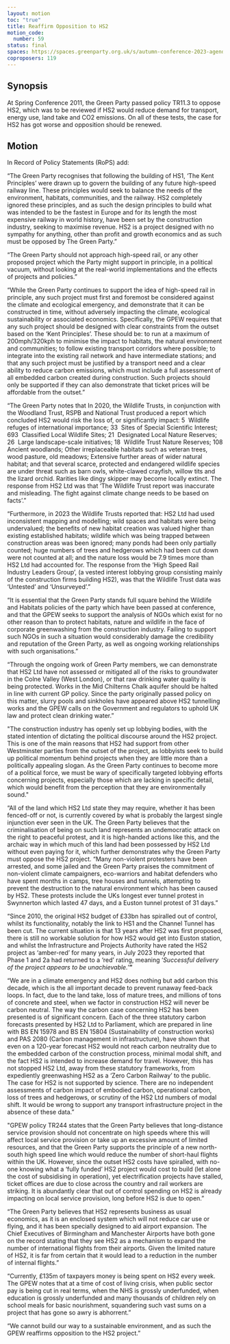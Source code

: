 ```yaml
---
layout: motion
toc: "true"
title: Reaffirm Opposition to HS2
motion_code:
  number: 59
status: final
spaces: https://spaces.greenparty.org.uk/s/autumn-conference-2023-agenda-forum/post/post/view?id=11193
coproposers: 119
---
```

## Synopsis

At Spring Conference 2011, the Green Party passed policy TR11.3 to oppose HS2, which was to be reviewed if HS2 would reduce demand for transport, energy use, land take and CO2 emissions. On all of these tests, the case for HS2 has got worse and opposition should be renewed.

## M﻿otion

In Record of Policy Statements (RoPS) add:

“The Green Party recognises that following the building of HS1, ‘The Kent Principles’ were drawn up to govern the building of any future high-speed railway line. These principles would seek to balance the needs of the environment, habitats, communities, and the railway. HS2 completely ignored these principles, and as such the design principles to build what was intended to be the fastest in Europe and for its length the most expensive railway in world history, have been set by the construction industry, seeking to maximise revenue. HS2 is a project designed with no sympathy for anything, other than profit and growth economics and as such must be opposed by The Green Party.”

“The Green Party should not approach high-speed rail, or any other proposed project which the Party might support in principle, in a political vacuum, without looking at the real-world implementations and the effects of projects and policies.”

“While the Green Party continues to support the idea of high-speed rail in principle, any such project must first and foremost be considered against the climate and ecological emergency, and demonstrate that it can be constructed in time, without adversely impacting the climate, ecological sustainability or associated economics. Specifically, the GPEW requires that any such project should be designed with clear constraints from the outset based on the ‘Kent Principles’. These should be: to run at a maximum of 200mph/320kph to minimise the impact to habitats, the natural environment and communities; to follow existing transport corridors where possible; to integrate into the existing rail network and have intermediate stations; and that any such project must be justified by a transport need and a clear ability to reduce carbon emissions, which must include a full assessment of all embedded carbon created during construction. Such projects should only be supported if they can also demonstrate that ticket prices will be affordable from the outset.”

“The Green Party notes that In 2020, the Wildlife Trusts, in conjunction with the Woodland Trust, RSPB and National Trust produced a report which concluded HS2 would risk the loss of, or significantly impact: 5  Wildlife refuges of international importance; 33  Sites of Special Scientific Interest; 693  Classified Local Wildlife Sites; 21  Designated Local Nature Reserves; 26  Large landscape-scale initiatives; 18  Wildlife Trust Nature Reserves; 108 Ancient woodlands; Other irreplaceable habitats such as veteran trees, wood pasture, old meadows; Extensive further areas of wider natural habitat; and that several scarce, protected and endangered wildlife species are under threat such as barn owls, white-clawed crayfish, willow tits and the lizard orchid. Rarities like dingy skipper may become locally extinct. The response from HS2 Ltd was that ‘The Wildlife Trust report was inaccurate and misleading. The fight against climate change needs to be based on facts’.”

“Furthermore, in 2023 the Wildlife Trusts reported that: HS2 Ltd had used inconsistent mapping and modelling; wild spaces and habitats were being undervalued; the benefits of new habitat creation was valued higher than existing established habitats; wildlife which was being trapped between construction areas was been ignored; many ponds had been only partially counted; huge numbers of trees and hedgerows which had been cut down were not counted at all; and the nature loss would be 7.9 times more than HS2 Ltd had accounted for. The response from the ‘High Speed Rail Industry Leaders Group’, (a vested interest lobbying group consisting mainly of the construction firms building HS2), was that the Wildlife Trust data was ‘Untested’ and ‘Unsurveyed’.”

“It is essential that the Green Party stands full square behind the Wildlife and Habitats policies of the party which have been passed at conference, and that the GPEW seeks to support the analysis of NGOs which exist for no other reason than to protect habitats, nature and wildlife in the face of corporate greenwashing from the construction industry. Failing to support such NGOs in such a situation would considerably damage the credibility and reputation of the Green Party, as well as ongoing working relationships with such organisations.”

“Through the ongoing work of Green Party members, we can demonstrate that HS2 Ltd have not assessed or mitigated all of the risks to groundwater in the Colne Valley (West London), or that raw drinking water quality is being protected. Works in the Mid Chilterns Chalk aquifer should be halted in line with current GP policy. Since the party originally passed policy on this matter, slurry pools and sinkholes have appeared above HS2 tunnelling works and the GPEW calls on the Government and regulators to uphold UK law and protect clean drinking water.”

"The construction industry has openly set up lobbying bodies, with the stated intention of dictating the political discourse around the HS2 project. This is one of the main reasons that HS2 had support from other Westminster parties from the outset of the project, as lobbyists seek to build up political momentum behind projects when they are little more than a politically appealing slogan. As the Green Party continues to become more of a political force, we must be wary of specifically targeted lobbying efforts concerning projects, especially those which are lacking in specific detail, which would benefit from the perception that they are environmentally sound."

“All of the land which HS2 Ltd state they may require, whether it has been fenced-off or not, is currently covered by what is probably the largest single injunction ever seen in the UK. The Green Party believes that the criminalisation of being on such land represents an undemocratic attack on the right to peaceful protest, and it is high-handed actions like this, and the archaic way in which much of this land had been possessed by HS2 Ltd without even paying for it, which further demonstrates why the Green Party must oppose the HS2 project. “Many non-violent protesters have been arrested, and some jailed and the Green Party praises the commitment of non-violent climate campaigners, eco-warriors and habitat defenders who have spent months in camps, tree houses and tunnels, attempting to prevent the destruction to the natural environment which has been caused by HS2. These protests include the UKs longest ever tunnel protest in Swynnerton which lasted 47 days, and a Euston tunnel protest of 31 days.”

“Since 2010, the original HS2 budget of £33bn has spiralled out of control, whilst its functionality, notably the link to HS1 and the Channel Tunnel has been cut. The current situation is that 13 years after HS2 was first proposed, there is still no workable solution for how HS2 would get into Euston station, and whilst the Infrastructure and Projects Authority have rated the HS2 project as ‘amber-red’ for many years, in July 2023 they reported that Phase 1 and 2a had returned to a ‘red’ rating, meaning ‘*Successful delivery of the project appears to be unachievable.*’**”**

“We are in a climate emergency and HS2 does nothing but add carbon this decade, which is the all important decade to prevent runaway feed-back loops. In fact, due to the land take, loss of mature trees, and millions of tons of concrete and steel, when we factor in construction HS2 will never be carbon neutral. The way the carbon case concerning HS2 has been presented is of significant concern. Each of the three statutory carbon forecasts presented by HS2 Ltd to Parliament, which are prepared in line with BS EN 15978 and BS EN 15804 (Sustainability of construction works) and PAS 2080 (Carbon management in infrastructure), have shown that even on a 120-year forecast HS2 would not reach carbon neutrality due to the embedded carbon of the construction process, minimal modal shift, and the fact HS2 is intended to increase demand for travel. However, this has not stopped HS2 Ltd, away from these statutory frameworks, from expediently greenwashing HS2 as a ‘Zero Carbon Railway’ to the public. The case for HS2 is not supported by science. There are no independent assessments of carbon impact of embodied carbon, operational carbon, loss of trees and hedgerows, or scrutiny of the HS2 Ltd numbers of modal shift. It would be wrong to support any transport infrastructure project in the absence of these data.”

"GPEW policy TR244 states that the Green Party believes that long-distance service provision should not concentrate on high speeds where this will affect local service provision or take up an excessive amount of limited resources, and that the Green Party supports the principle of a new north-south high speed line which would reduce the number of short-haul flights within the UK. However, since the outset HS2 costs have spiralled, with no-one knowing what a ‘fully funded’ HS2 project would cost to build (let alone the cost of subsidising in operation), yet electrification projects have stalled, ticket offices are due to close across the country and rail workers are striking. It is abundantly clear that out of control spending on HS2 is already impacting on local service provision, long before HS2 is due to open.”

“The Green Party believes that HS2 represents business as usual economics, as it is an enclosed system which will not reduce car use or flying, and it has been specially designed to aid airport expansion. The Chief Executives of Birmingham and Manchester Airports have both gone on the record stating that they see HS2 as a mechanism to expand the number of international flights from their airports. Given the limited nature of HS2, it is far from certain that it would lead to a reduction in the number of internal flights.”

“Currently, £135m of taxpayers money is being spent on HS2 every week. The GPEW notes that at a time of cost of living crisis, when public sector pay is being cut in real terms, when the NHS is grossly underfunded, when education is grossly underfunded and many thousands of children rely on school meals for basic nourishment, squandering such vast sums on a project that has gone so awry is abhorrent.”

“We cannot build our way to a sustainable environment, and as such the GPEW reaffirms opposition to the HS2 project.”